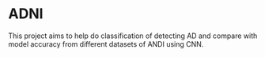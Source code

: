 # ADNI

This project aims to help do classification of detecting AD and compare with model accuracy from different datasets of ANDI using CNN. 

